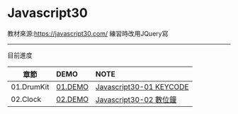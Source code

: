 # Javascript30
教材來源:https://javascript30.com/
練習時改用JQuery寫


---

目前進度


| 章節       | DEMO               |    NOTE           |
| ----------|:-------------------|:------------------|
|01.DrumKit | [01.DEMO]  | [Javascript30-01 KEYCODE](/6Bz1u5DAQ1uhrnQjWMCbIA) |
|02.Clock   | [02.DEMO]  | [Javascript30-02 數位鐘](/zZSAyUFQTLu3ht4AZ9illA)   |


[01.DEMO]: https://jiangreira.github.io/Javascript30/01.DrumKit/index.html
[02.DEMO]: https://jiangreira.github.io/Javascript30/02.Clock/index.html
[03.DEMO]: 
[04.DEMO]: 
[05.DEMO]: 
[06.DEMO]: 
[07.DEMO]: 
[08.DEMO]: 
[09.DEMO]: 
[10.DEMO]: 
[11.DEMO]: 
[12.DEMO]: 
[13.DEMO]: 
[14.DEMO]: 
